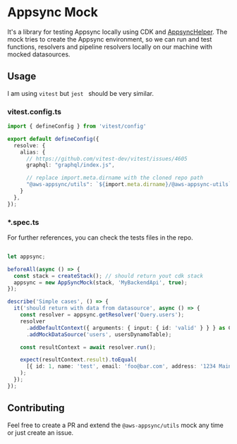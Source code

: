# Appsync Mock

It's a library for testing Appsync locally using CDK and [AppsyncHelper](https://github.com/aws-samples/aws-appsync-resolver-samples/blob/main/examples/cdk/constructs/appsync-helper/lib/index.ts). 
The mock tries to create the Appsync environment, so we can run and test functions, resolvers and pipeline resolvers locally on our machine with mocked datasources. 

## Usage

I am using `vitest` but `jest ` should be very similar. 

### vitest.config.ts

```typescript
import { defineConfig } from 'vitest/config'

export default defineConfig({
  resolve: { 
    alias: { 
      // https://github.com/vitest-dev/vitest/issues/4605
      graphql: "graphql/index.js",

      // replace import.meta.dirname with the cloned repo path
      "@aws-appsync/utils": `${import.meta.dirname}/@aws-appsync-utils`
    } 
  },
});
```

### *.spec.ts

For further references, you can check the tests files in the repo.

```typescript

let appsync;

beforeAll(async () => {
  const stack = createStack(); // should return yout cdk stack
  appsync = new AppSyncMock(stack, 'MyBackendApi', true);
});

describe('Simple cases', () => {
  it('should return with data from datasource', async () => {
    const resolver = appsync.getResolver('Query.users');
    resolver
      .addDefaultContext({ arguments: { input: { id: 'valid' } } } as Context)
      .addMockDataSource('users', usersDynamoTable);

    const resultContext = await resolver.run();

    expect(resultContext.result).toEqual(
      [{ id: 1, name: 'test', email: 'foo@bar.com', address: '1234 Main St'}]
    );
  });  
});
```

## Contributing

Feel free to create a PR and extend the `@aws-appsync/utils` mock any time or just create an issue.